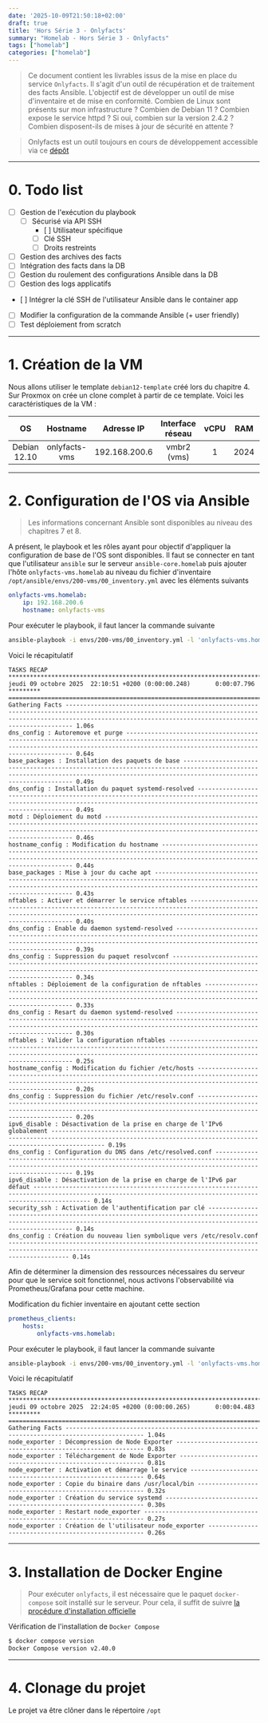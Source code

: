 ```yaml
---
date: '2025-10-09T21:50:18+02:00'
draft: true
title: 'Hors Série 3 - Onlyfacts'
summary: "Homelab - Hors Série 3 - Onlyfacts"
tags: ["homelab"]
categories: ["homelab"]
---
```


> Ce document contient les livrables issus de la mise en place du service `Onlyfacts`. Il s'agit d'un outil de récupération et de traitement des facts Ansible. L'objectif est de développer un outil de mise d'inventaire et de mise en conformité. Combien de Linux sont présents sur mon infrastructure ? Combien de Debian 11 ? Combien expose le service httpd ? Si oui, combien sur la version 2.4.2 ? Combien disposent-ils de mises à jour de sécurité en attente ?

> Onlyfacts est un outil toujours en cours de développement accessible via ce [dépôt](https://gitlab.com/nicolas.gobert/onlyfacts)

---

# 0. Todo list

- [ ] Gestion de l'exécution du playbook
    - [ ] Sécurisé via API SSH
        - [ ] Utilisateur spécifique
        - [ ] Clé SSH 
        - [ ] Droits restreints
- [ ] Gestion des archives des facts
- [ ] Intégration des facts dans la DB
- [ ] Gestion du roulement des configurations Ansible dans la DB
- [ ] Gestion des logs applicatifs
- [ ] Intégrer la clé SSH de l'utilisateur Ansible dans le container app
- [ ] Modifier la configuration de la commande Ansible (+ user friendly)
- [ ] Test déploiement from scratch

---

# 1. Création de la VM

Nous allons utiliser le template `debian12-template` créé lors du chapitre 4. Sur Proxmox on crée un clone complet à partir de ce template. Voici les caractéristiques de la VM :

| OS      | Hostname     | Adresse IP | Interface réseau | vCPU    | RAM   | Stockage
|:-:    |:-:    |:-:    |:-:    |:-:    |:-:    |:-:
| Debian 12.10     | onlyfacts-vms      | 192.168.200.6    | vmbr2 (vms)    | 1     | 2024   | 20Gio

---

# 2. Configuration de l'OS via Ansible

> Les informations concernant Ansible sont disponibles au niveau des chapitres 7 et 8.

A présent, le playbook et les rôles ayant pour objectif d'appliquer la configuration de base de l'OS sont disponibles. Il faut se connecter en tant que l'utilisateur `ansible` sur le serveur `ansible-core.homelab` puis ajouter l'hôte `onlyfacts-vms.homelab` au niveau du fichier d'inventaire `/opt/ansible/envs/200-vms/00_inventory.yml` avec les éléments suivants

```yml
onlyfacts-vms.homelab:
    ip: 192.168.200.6
    hostname: onlyfacts-vms
```

Pour exécuter le playbook, il faut lancer la commande suivante

```bash
ansible-playbook -i envs/200-vms/00_inventory.yml -l 'onlyfacts-vms.homelab,' playbooks/00_config_vm.yml
```

Voici le récapitulatif

```
TASKS RECAP *******************************************************************************************************************************************************************************************************************************
jeudi 09 octobre 2025  22:10:51 +0200 (0:00:00.248)       0:00:07.796 ********* 
=============================================================================== 
Gathering Facts -------------------------------------------------------------------------------------------------------------------------------------------------------------------------------------------------------------------- 1.06s
dns_config : Autoremove et purge --------------------------------------------------------------------------------------------------------------------------------------------------------------------------------------------------- 0.64s
base_packages : Installation des paquets de base ----------------------------------------------------------------------------------------------------------------------------------------------------------------------------------- 0.49s
dns_config : Installation du paquet systemd-resolved ------------------------------------------------------------------------------------------------------------------------------------------------------------------------------- 0.49s
motd : Déploiement du motd --------------------------------------------------------------------------------------------------------------------------------------------------------------------------------------------------------- 0.46s
hostname_config : Modification du hostname ----------------------------------------------------------------------------------------------------------------------------------------------------------------------------------------- 0.44s
base_packages : Mise à jour du cache apt ------------------------------------------------------------------------------------------------------------------------------------------------------------------------------------------- 0.43s
nftables : Activer et démarrer le service nftables --------------------------------------------------------------------------------------------------------------------------------------------------------------------------------- 0.40s
dns_config : Enable du daemon systemd-resolved ------------------------------------------------------------------------------------------------------------------------------------------------------------------------------------- 0.39s
dns_config : Suppression du paquet resolvconf -------------------------------------------------------------------------------------------------------------------------------------------------------------------------------------- 0.34s
nftables : Déploiement de la configuration de nftables ----------------------------------------------------------------------------------------------------------------------------------------------------------------------------- 0.33s
dns_config : Resart du daemon systemd-resolved ------------------------------------------------------------------------------------------------------------------------------------------------------------------------------------- 0.30s
nftables : Valider la configuration nftables --------------------------------------------------------------------------------------------------------------------------------------------------------------------------------------- 0.25s
hostname_config : Modification du fichier /etc/hosts ------------------------------------------------------------------------------------------------------------------------------------------------------------------------------- 0.20s
dns_config : Suppression du fichier /etc/resolv.conf ------------------------------------------------------------------------------------------------------------------------------------------------------------------------------- 0.20s
ipv6_disable : Désactivation de la prise en charge de l'IPv6 globalement ----------------------------------------------------------------------------------------------------------------------------------------------------------- 0.19s
dns_config : Configuration du DNS dans /etc/resolved.conf -------------------------------------------------------------------------------------------------------------------------------------------------------------------------- 0.19s
ipv6_disable : Désactivation de la prise en charge de l'IPv6 par défaut ------------------------------------------------------------------------------------------------------------------------------------------------------------ 0.14s
security_ssh : Activation de l'authentification par clé ---------------------------------------------------------------------------------------------------------------------------------------------------------------------------- 0.14s
dns_config : Création du nouveau lien symbolique vers /etc/resolv.conf ------------------------------------------------------------------------------------------------------------------------------------------------------------- 0.14s
```

Afin de déterminer la dimension des ressources nécessaires du serveur pour que le service soit fonctionnel, nous activons l'observabilité via Prometheus/Grafana pour cette machine.

Modification du fichier inventaire en ajoutant cette section

```yaml
prometheus_clients:
    hosts:
        onlyfacts-vms.homelab: 
```

Pour exécuter le playbook, il faut lancer la commande suivante

```bash
ansible-playbook -i envs/200-vms/00_inventory.yml -l 'onlyfacts-vms.homelab,' playbooks/01_prometheus_node_exporter.yml
```

Voici le récapitulatif

```
TASKS RECAP *******************************************************************************************************
jeudi 09 octobre 2025  22:24:05 +0200 (0:00:00.265)       0:00:04.483 ********* 
=============================================================================== 
Gathering Facts -------------------------------------------------------------------------------------------- 1.04s
node_exporter : Décompression de Node Exporter ------------------------------------------------------------- 0.83s
node_exporter : Téléchargement de Node Exporter ------------------------------------------------------------ 0.81s
node_exporter : Activation et démarrage le service --------------------------------------------------------- 0.64s
node_exporter : Copie du binaire dans /usr/local/bin ------------------------------------------------------- 0.32s
node_exporter : Création du service systemd ---------------------------------------------------------------- 0.30s
node_exporter : Restart node_exporter ---------------------------------------------------------------------- 0.27s
node_exporter : Création de l'utilisateur node_exporter ---------------------------------------------------- 0.26s
```

---

# 3. Installation de Docker Engine

> Pour exécuter `onlyfacts`, il est nécessaire que le paquet `docker-compose` soit installé sur le serveur. Pour cela, il suffit de suivre [la procédure d'installation officielle](https://docs.docker.com/engine/install/debian/#install-using-the-repository)

Vérification de l'installation de `Docker Compose`

```bash
$ docker compose version
Docker Compose version v2.40.0
```

---

# 4. Clonage du projet

Le projet va être clôner dans le répertoire `/opt`

```bash

```

